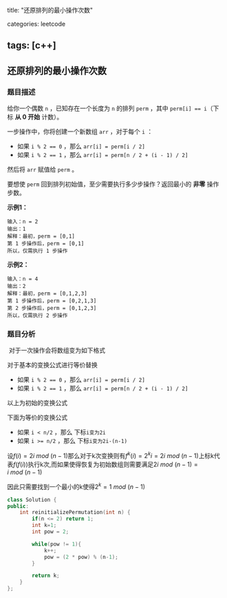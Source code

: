 title: "还原排列的最小操作次数"

categories: leetcode

tags: [c++]
---
## 还原排列的最小操作次数
### 题目描述

给你一个偶数 `n` ，已知存在一个长度为 `n` 的排列 `perm` ，其中 `perm[i] == i`（下标 **从 0 开始** 计数）。

一步操作中，你将创建一个新数组 `arr` ，对于每个 `i` ：

- 如果 `i % 2 == 0` ，那么 `arr[i] = perm[i / 2]`
- 如果 `i % 2 == 1` ，那么 `arr[i] = perm[n / 2 + (i - 1) / 2]`

然后将 `arr` 赋值给 `perm` 。

要想使 `perm` 回到排列初始值，至少需要执行多少步操作？返回最小的 **非零** 操作步数。

**示例1：**

~~~
输入：n = 2
输出：1
解释：最初，perm = [0,1]
第 1 步操作后，perm = [0,1]
所以，仅需执行 1 步操作
~~~

**示例2：**

```
输入：n = 4
输出：2
解释：最初，perm = [0,1,2,3]
第 1 步操作后，perm = [0,2,1,3]
第 2 步操作后，perm = [0,1,2,3]
所以，仅需执行 2 步操作
```

### 题目分析

​	对于一次操作会将数组变为如下格式

对于基本的变换公式进行等价替换

* 如果 `i % 2 == 0` ，那么 `arr[i] = perm[i / 2]`
* 如果 `i % 2 == 1` ，那么 `arr[i] = perm[n / 2 + (i - 1) / 2]`

以上为初始的变换公式

下面为等价的变换公式

* 如果 `i < n/2` ，那么 下标`i变为2i`
* 如果 `i >= n/2` ，那么 下标`i变为2i-(n-1)`

设$f(i)=2i \ mod\ (n-1)$那么对于k次变换则有$f^k(i)=2^ki=2i\ mod\ (n-1)$上标k代表$f(f(i))$执行k次,而如果使得恢复为初始数组则需要满足$2i\ mod\ (n-1)=i\ mod\ (n-1)$

因此只需要找到一个最小的k使得$2^k=1\ mod\ (n-1)$

~~~c++
class Solution {
public:
    int reinitializePermutation(int n) {
        if(n <= 2) return 1;
        int k=1;
        int pow = 2;

        while(pow != 1){
            k++;
            pow = (2 * pow) % (n-1);
        }

        return k;
    }
};
~~~





